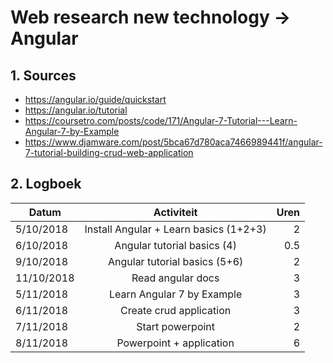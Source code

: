# Web research new technology -> Angular
## 1. Sources
* https://angular.io/guide/quickstart
* https://angular.io/tutorial
* https://coursetro.com/posts/code/171/Angular-7-Tutorial---Learn-Angular-7-by-Example
* https://www.djamware.com/post/5bca67d780aca7466989441f/angular-7-tutorial-building-crud-web-application

## 2. Logboek
|       Datum       |                    Activiteit                    |        Uren       |
|-------------------|:------------------------------------------------:|------------------:|
|     5/10/2018     |       Install Angular + Learn basics (1+2+3)     |         2         |
|     6/10/2018     |            Angular tutorial basics (4)           |        0.5        |
|     9/10/2018     |           Angular tutorial basics (5+6)          |         2         |
|    11/10/2018     |                Read angular docs                 |         3         |
|     5/11/2018     |            Learn Angular 7 by Example            |         3         |
|     6/11/2018     |            Create crud application               |         3         |
|     7/11/2018     |               Start powerpoint                   |         2         |
|     8/11/2018     |            Powerpoint + application              |         6         |
